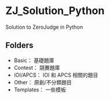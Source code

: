 # ZJ_Solution_Python
Solution to ZeroJudge in Python

## Folders
* Basic： 基礎題庫
* Contest： 競賽題庫
* IOI/APCS： IOI 和 APCS 相關的題目
* Other： 原創/不分類題目
* Templates： 一些模板
